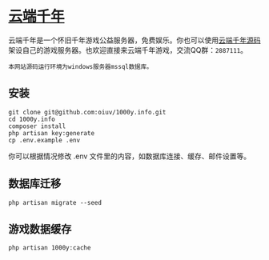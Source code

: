 # [云端千年](https://1000y.gameivy.com)

云端千年是一个怀旧千年游戏公益服务器，免费娱乐。你也可以使用[云端千年源码](https://github.com/oiuv/1000y)架设自己的游戏服务器。也欢迎直接来云端千年游戏，交流QQ群：`2887111`。

    本网站源码运行环境为windows服务器mssql数据库。
    
## 安装
    git clone git@github.com:oiuv/1000y.info.git
    cd 1000y.info
    composer install
    php artisan key:generate
    cp .env.example .env

你可以根据情况修改 .env 文件里的内容，如数据库连接、缓存、邮件设置等。

## 数据库迁移
    php artisan migrate --seed

##  游戏数据缓存
    php artisan 1000y:cache
